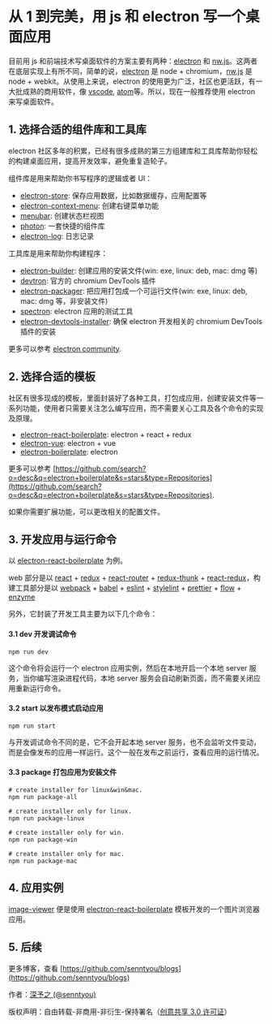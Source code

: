 # 从 1 到完美，用 js 和 electron 写一个桌面应用

目前用 js 和前端技术写桌面软件的方案主要有两种：[electron](https://github.com/electron/electron) 和 [nw.js](https://github.com/nwjs/nw.js)。这两者在底层实现上有所不同，简单的说，[electron](https://github.com/electron/electron) 是 node + chromium，[nw.js](https://github.com/nwjs/nw.js) 是 node + webkit。从使用上来说，electron 的使用更为广泛，社区也更活跃，有一大批成熟的商用软件，像 [vscode](https://github.com/Microsoft/vscode), [atom](https://github.com/atom/atom)等。所以，现在一般推荐使用 electron 来写桌面软件。

## 1. 选择合适的组件库和工具库

electron 社区多年的积累，已经有很多成熟的第三方组建库和工具库帮助你轻松的构建桌面应用，提高开发效率，避免重复造轮子。

组件库是用来帮助你书写程序的逻辑或者 UI：

- [electron-store](https://github.com/sindresorhus/electron-store): 保存应用数据，比如数据缓存，应用配置等
- [electron-context-menu](https://github.com/sindresorhus/electron-context-menu): 创建右键菜单功能
- [menubar](https://github.com/maxogden/menubar): 创建状态栏视图
- [photon](https://github.com/connors/photon): 一套快捷的组件库
- [electron-log](https://github.com/megahertz/electron-log): 日志记录

工具库是用来帮助你构建程序：

- [electron-builder](https://github.com/electron-userland/electron-builder): 创建应用的安装文件(win: exe, linux: deb, mac: dmg 等)
- [devtron](https://github.com/electron/devtron): 官方的 chromium DevTools 插件
- [electron-packager](https://github.com/electron-userland/electron-packager): 把应用打包成一个可运行文件(win: exe, linux: deb, mac: dmg 等，非安装文件)
- [spectron](https://github.com/electron/spectron): electron 应用的测试工具
- [electron-devtools-installer](https://github.com/MarshallOfSound/electron-devtools-installer): 确保 electron 开发相关的 chromium DevTools 插件的安装

更多可以参考 [electron community](https://electronjs.org/community).

## 2. 选择合适的模板

社区有很多现成的模板，里面封装好了各种工具，打包成应用，创建安装文件等一系列功能，使用者只需要关注怎么编写应用，而不需要关心工具及各个命令的实现及原理。

- [electron-react-boilerplate](https://github.com/chentsulin/electron-react-boilerplate): electron + react + redux
- [electron-vue](https://github.com/SimulatedGREG/electron-vue): electron + vue
- [electron-boilerplate](https://github.com/szwacz/electron-boilerplate): electron

更多可以参考 [https://github.com/search?o=desc&q=electron+boilerplate&s=stars&type=Repositories](https://github.com/search?o=desc&q=electron+boilerplate&s=stars&type=Repositories).

如果你需要扩展功能，可以更改相关的配置文件。

## 3. 开发应用与运行命令

以 [electron-react-boilerplate](https://github.com/chentsulin/electron-react-boilerplate) 为例。

web 部分是以 [react](https://github.com/facebook/react) + [redux](https://github.com/reduxjs/redux) + [react-router](https://github.com/ReactTraining/react-router) + [redux-thunk](https://github.com/reduxjs/redux-thunk) + [react-redux](https://github.com/reduxjs/react-redux)，构建工具部分是以 [webpack](https://github.com/webpack/webpack) + [babel](https://github.com/babel/babel) + [eslint](https://github.com/eslint/eslint) + [stylelint](https://github.com/stylelint/stylelint) + [prettier](https://github.com/prettier/prettier) + [flow](https://github.com/facebook/flow) + [enzyme](https://github.com/airbnb/enzyme)

另外，它封装了开发工具主要为以下几个命令：

#### 3.1 dev 开发调试命令

```
npm run dev
```

这个命令将会运行一个 electron 应用实例，然后在本地开启一个本地 server 服务，当你编写渲染进程代码，本地 server 服务会自动刷新页面，而不需要关闭应用重新运行命令。

#### 3.2 start 以发布模式启动应用

```
npm run start
```

与开发调试命令不同的是，它不会开起本地 server 服务，也不会监听文件变动，而是会像发布的应用一样运行。这个一般在发布之前运行，查看应用的运行情况。

#### 3.3 package 打包应用为安装文件

```
# create installer for linux&win&mac.
npm run package-all

# create installer only for linux.
npm run package-linux

# create installer only for win.
npm run package-win

# create installer only for mac.
npm run package-mac
```

## 4. 应用实例

[image-viewer](https://github.com/senntyou/image-viewer) 便是使用 [electron-react-boilerplate](https://github.com/chentsulin/electron-react-boilerplate) 模板开发的一个图片浏览器应用。

## 5. 后续

更多博客，查看 [https://github.com/senntyou/blogs](https://github.com/senntyou/blogs)

作者：[深予之 (@senntyou)](https://github.com/senntyou)

版权声明：自由转载-非商用-非衍生-保持署名（[创意共享 3.0 许可证](https://creativecommons.org/licenses/by-nc-nd/3.0/deed.zh)）
